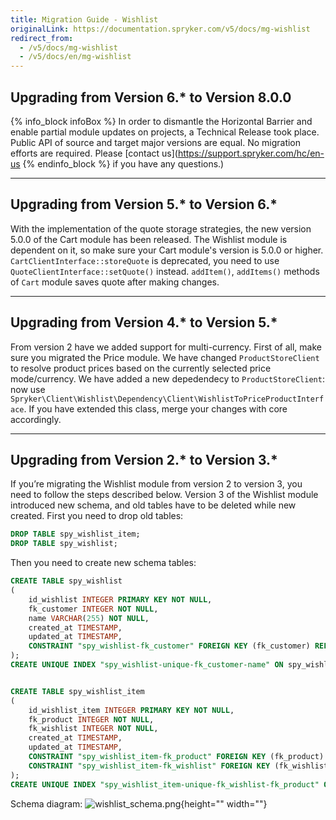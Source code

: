 ```yaml
---
title: Migration Guide - Wishlist
originalLink: https://documentation.spryker.com/v5/docs/mg-wishlist
redirect_from:
  - /v5/docs/mg-wishlist
  - /v5/docs/en/mg-wishlist
---
```


## Upgrading from Version 6.* to Version 8.0.0

{% info_block infoBox %}
In order to dismantle the Horizontal Barrier and enable partial module updates on projects, a Technical Release took place. Public API of source and target major versions are equal. No migration efforts are required. Please [contact us](https://support.spryker.com/hc/en-us
{% endinfo_block %} if you have any questions.)
***
## Upgrading from Version 5.* to Version 6.*

With the implementation of the quote storage strategies, the new version 5.0.0 of the Cart module has been released. The Wishlist module is dependent on it, so make sure your Cart module's version is 5.0.0 or higher.
`CartClientInterface::storeQuote` is deprecated, you need to use `QuoteClientInterface::setQuote()` instead.
`addItem()`, `addItems()` methods of `Cart` module saves quote after making changes.
***
## Upgrading from Version 4.* to Version 5.*

From version 2 have we added support for multi-currency. First of all, make sure you migrated the Price module. We have changed `ProductStoreClient` to resolve product prices based on the currently selected price mode/currency.
We have added a new depedendecy to `ProductStoreClient`: now use `Spryker\Client\Wishlist\Dependency\Client\WishlistToPriceProductInterface`. If you have extended this class, merge your changes with core accordingly.
***
## Upgrading from Version 2.* to Version 3.*

If you’re migrating the Wishlist module from version 2 to version 3, you need to follow the steps described below.
Version 3 of the Wishlist module introduced new schema, and old tables have to be deleted while new created.
First you need to drop old tables:
```sql
DROP TABLE spy_wishlist_item;
DROP TABLE spy_wishlist;
```
Then you need to create new schema tables:
```sql
CREATE TABLE spy_wishlist
(
    id_wishlist INTEGER PRIMARY KEY NOT NULL,
    fk_customer INTEGER NOT NULL,
    name VARCHAR(255) NOT NULL,
    created_at TIMESTAMP,
    updated_at TIMESTAMP,
    CONSTRAINT "spy_wishlist-fk_customer" FOREIGN KEY (fk_customer) REFERENCES spy_customer (id_customer)
);
CREATE UNIQUE INDEX "spy_wishlist-unique-fk_customer-name" ON spy_wishlist (fk_customer, name);


CREATE TABLE spy_wishlist_item
(
    id_wishlist_item INTEGER PRIMARY KEY NOT NULL,
    fk_product INTEGER NOT NULL,
    fk_wishlist INTEGER NOT NULL,
    created_at TIMESTAMP,
    updated_at TIMESTAMP,
    CONSTRAINT "spy_wishlist_item-fk_product" FOREIGN KEY (fk_product) REFERENCES spy_product (id_product),
    CONSTRAINT "spy_wishlist_item-fk_wishlist" FOREIGN KEY (fk_wishlist) REFERENCES spy_wishlist (id_wishlist)
);
CREATE UNIQUE INDEX "spy_wishlist_item-unique-fk_wishlist-fk_product" ON spy_wishlist_item (fk_wishlist, fk_product);
```

Schema diagram:
![wishlist_schema.png](https://spryker.s3.eu-central-1.amazonaws.com/docs/Migration+and+Integration/Module+Migration+Guides/Migration+Guide+-+Wishlist/wishlist_schema.png){height="" width=""}
